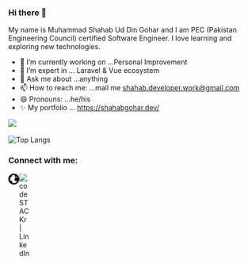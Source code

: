 ### Hi there 👋
My name is Muhammad Shahab Ud Din Gohar and I am PEC (Pakistan Engineering Council) certified Software Engineer. I love learning and exploring new technologies.


- 🔭 I’m currently working on ...Personal Improvement
- 🌱 I’m expert in ... Laravel & Vue ecosystem
- 💬 Ask me about ...anything
- 📫 How to reach me: ...mail me shahab.developer.work@gmail.com
- 😄 Pronouns: ...he/his
- :sparkles:   My portfolio ... https://shahabgohar.dev/

![](https://komarev.com/ghpvc/?username=shahabgohar)

![Top Langs](https://github-readme-stats.vercel.app/api/top-langs/?username=shahabgohar&hide=css,html,dart&layout=compact)

### Connect with me:

[<img align="left" alt="codeSTACKr.com" width="22px" src="https://raw.githubusercontent.com/iconic/open-iconic/master/svg/globe.svg" />][website]
[<img align="left" alt="codeSTACKr | LinkedIn" width="22px" src="https://cdn.jsdelivr.net/npm/simple-icons@v3/icons/linkedin.svg" />][linkedin]

<br />

[website]: https://shahabgohar.dev/
[linkedin]: www.linkedin.com/in/shahabgohar
